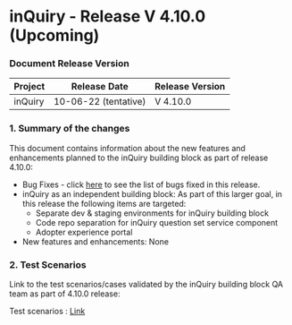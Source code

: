 # inQuiry - Release V 4.10.0 (Upcoming)

### Document Release Version

| Project | Release Date         | Release Version |
| ------- | -------------------- | --------------- |
| inQuiry | 10-06-22 (tentative) | V 4.10.0        |

### **1. Summary of the changes**&#x20;

This document contains information about the new features and enhancements planned to the inQuiry building block as part of release 4.10.0:

* Bug Fixes - click [here](https://project-sunbird.atlassian.net/issues/?filter=12544) to see the list of bugs fixed in this release.
* inQuiry as an independent building block: As part of this larger goal, in this release the following items are targeted:
  * Separate dev & staging environments for inQuiry building block
  * Code repo separation for inQuiry question set service component
  * Adopter experience portal&#x20;
* New features and enhancements: None

### 2. Test Scenarios

Link to the test scenarios/cases validated by the inQuiry building block QA team as part of 4.10.0 release:&#x20;

Test scenarios : [Link](https://project-sunbird.atlassian.net/wiki/spaces/SunbirdinQuiry/pages/3152674824/4.10+Test+Scenarios)
